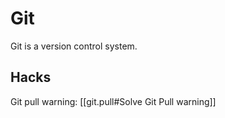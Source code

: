 # Git

Git is a version control system.

## Hacks

Git pull warning: [[git.pull#Solve Git Pull warning]]